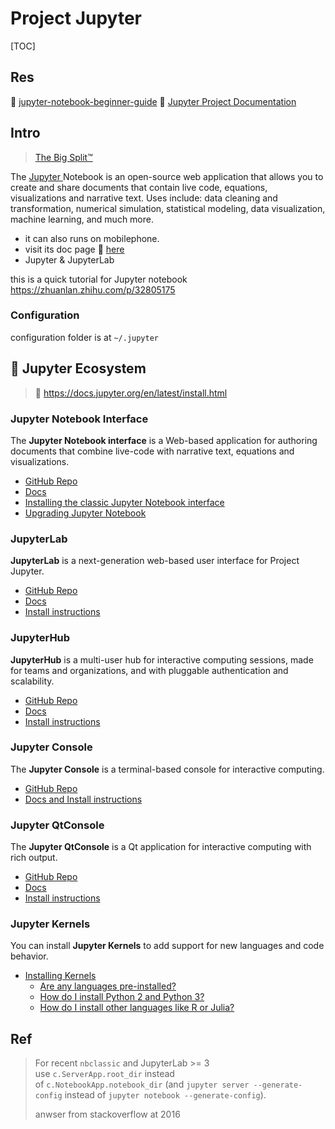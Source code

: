 # Project Jupyter

[TOC]



## Res
📂 [jupyter-notebook-beginner-guide](https://jupyter-notebook-beginner-guide.readthedocs.io/en/latest/what_is_jupyter.html)
📂 [Jupyter Project Documentation](https://docs.jupyter.org/en/latest/index.html)



## Intro
> [The Big Split™](https://blog.jupyter.org/the-big-split-9d7b88a031a7)

The [Jupyter ](https://jupyter.orgNotebook) Notebook is an open-source web application that allows you to create and share documents that contain live code, equations, visualizations and narrative text. Uses include: data cleaning and transformation, numerical simulation, statistical modeling, data visualization, machine learning, and much more. 
+ it can also runs on mobilephone.
+ visit its doc page 📂 [here](https://jupyter.org/documentation)
+ Jupyter & JupyterLab

this is a quick tutorial for Jupyter notebook https://zhuanlan.zhihu.com/p/32805175


### Configuration
configuration folder is at `~/.jupyter`



## 🦃 Jupyter Ecosystem
> 🔗 https://docs.jupyter.org/en/latest/install.html

### Jupyter Notebook Interface
The **Jupyter Notebook interface** is a Web-based application for authoring documents that combine live-code with narrative text, equations and visualizations.
- [GitHub Repo](https://github.com/jupyter/notebook)
- [Docs](https://jupyter-notebook.readthedocs.io/en/latest/?badge=latest)
- [Installing the classic Jupyter Notebook interface](https://docs.jupyter.org/en/latest/install/notebook-classic.html)
- [Upgrading Jupyter Notebook](https://docs.jupyter.org/en/latest/use/upgrade-notebook.html)


### JupyterLab
**JupyterLab** is a next-generation web-based user interface for Project Jupyter.
- [GitHub Repo](https://github.com/jupyterlab/jupyterlab)
- [Docs](https://jupyterlab.readthedocs.io/en/stable/)
- [Install instructions](https://jupyterlab.readthedocs.io/en/stable/getting_started/installation.html)


### JupyterHub
**JupyterHub** is a multi-user hub for interactive computing sessions, made for teams and organizations, and with pluggable authentication and scalability.
- [GitHub Repo](https://github.com/jupyterhub/jupyterhub)
- [Docs](https://jupyterhub.readthedocs.io/en/stable/)
- [Install instructions](https://jupyterhub.readthedocs.io/en/stable/installation-guide.html)


### Jupyter Console
The **Jupyter Console** is a terminal-based console for interactive computing.
- [GitHub Repo](https://github.com/jupyter/jupyter_console)
- [Docs and Install instructions](https://jupyter-console.readthedocs.io/en/latest/)


### Jupyter QtConsole
The **Jupyter QtConsole** is a Qt application for interactive computing with rich output.
- [GitHub Repo](https://github.com/jupyter/qtconsole)
- [Docs](https://qtconsole.readthedocs.io/en/stable/index.html)
- [Install instructions](https://qtconsole.readthedocs.io/en/stable/installation.html)


### Jupyter Kernels
You can install **Jupyter Kernels** to add support for new languages and code behavior.
- [Installing Kernels](https://docs.jupyter.org/en/latest/install/kernels.html)
    - [Are any languages pre-installed?](https://docs.jupyter.org/en/latest/install/kernels.html#are-any-languages-pre-installed)
    - [How do I install Python 2 and Python 3?](https://docs.jupyter.org/en/latest/install/kernels.html#how-do-i-install-python-2-and-python-3)
    - [How do I install other languages like R or Julia?](https://docs.jupyter.org/en/latest/install/kernels.html#how-do-i-install-other-languages-like-r-or-julia)



## Ref
[How to change the working directory of Jupyter and Jupyter Lab on Windows environment]: https://shanyitan.medium.com/how-to-change-the-working-directory-of-jupyter-and-jupyter-lab-on-windows-environment-bbe5a5a99f05

[How to change the Jupyter start-up folder]: https://stackoverflow.com/questions/35254852/how-to-change-the-jupyter-start-up-folder

> For recent `nbclassic` and JupyterLab >= 3 use `c.ServerApp.root_dir` instead of `c.NotebookApp.notebook_dir` (and `jupyter server --generate-config` instead of `jupyter notebook --generate-config`).
> 
> anwser from stackoverflow at 2016

